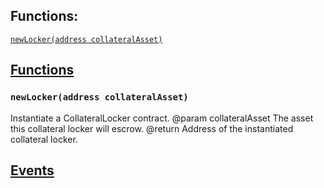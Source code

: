 

## Functions:
[`newLocker(address collateralAsset)`](#CollateralLockerFactory-newLocker-address-)


## <u>Functions</u>

### `newLocker(address collateralAsset)`
Instantiate a CollateralLocker contract.
        @param  collateralAsset The asset this collateral locker will escrow.
        @return Address of the instantiated collateral locker.

## <u>Events</u>
